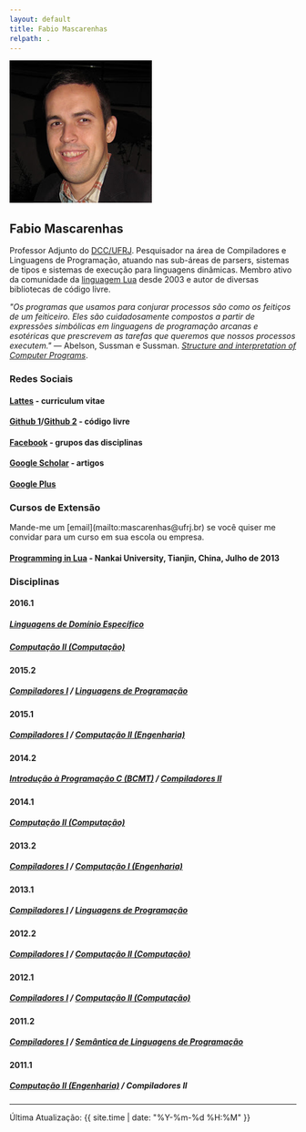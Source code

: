 ```yaml
---
layout: default
title: Fabio Mascarenhas
relpath: .
---
```


<div class = "hero-unit">
<div class = "row-fluid">
<div class = "span3">
<img class = "media-object pull-left" src="mascarenhas.jpg"/>
</div>
<div markdown="1" class = "span9">

Fabio Mascarenhas
-----------------

Professor Adjunto do [DCC/UFRJ](http://www.dcc.ufrj.br). Pesquisador na área de Compiladores e Linguagens de Programação, 
atuando nas sub-áreas de parsers, sistemas de tipos e sistemas de execução para linguagens dinâmicas. Membro ativo da
comunidade da [linguagem Lua](http://www.lua.org) desde 2003 e autor de diversas bibliotecas de código livre.

*"Os programas que usamos para conjurar processos são como os feitiços de um feiticeiro. Eles são cuidadosamente compostos a partir de expressões simbólicas em linguagens de programação arcanas e esotéricas que prescrevem as
tarefas que queremos que nossos processos executem."* &mdash; Abelson, Sussman e Sussman. [*Structure and interpretation of Computer Programs*](http://mitpress.mit.edu/sicp/).

</div>
</div>
</div>

<div class = "row-fluid">
<div markdown="1" class = "span6">

### Redes Sociais

#### [Lattes](http://buscatextual.cnpq.br/buscatextual/visualizacv.do?id=K4755986D9) - curriculum vitae

#### [Github 1](https://github.com/mascarenhas)/[Github 2](https://github.com/fabiomascarenhas) - código livre

#### [Facebook](https://www.facebook.com/mascarenhasufrj) - grupos das disciplinas

#### [Google Scholar](http://scholar.google.com/citations?user=kdEMTYkAAAAJ) - artigos

#### [Google Plus](https://plus.google.com/106095493628335523079/about)

### Cursos de Extensão

<div markdown="1" class="lead">
Mande-me um [email](mailto:mascarenhas@ufrj.br) se você quiser me convidar para um curso em sua escola ou empresa.
</div>

#### [Programming in Lua](lua) - Nankai University, Tianjin, China, Julho de 2013

</div>

<div class = "span1">
</div>

<div markdown="1" class = "span4">

### Disciplinas

#### 2016.1

##### [Linguagens de Domínio Específico](dsl)
##### [Computação II (Computação)](java)

#### 2015.2

##### [Compiladores I](comp) / [Linguagens de Programação](lp)

#### 2015.1

##### [Compiladores I](comp20151) / [Computação II (Engenharia)](pythonoo)

#### 2014.2

##### [Introdução à Programação C (BCMT)](introc) / [Compiladores II](comp2)

#### 2014.1

##### [Computação II (Computação)](java20141)

#### 2013.2

##### [Compiladores I](comp20132) / [Computação I (Engenharia)](python)

#### 2013.1

##### [Compiladores I](comp20131) / [Linguagens de Programação](lp20131)

#### 2012.2

##### [Compiladores I](comp20122) / [Computação II (Computação)](java20122)

#### 2012.1

##### [Compiladores I](comp20121) / [Computação II (Computação)](java20121)

#### 2011.2

##### [Compiladores I](comp20112) / [Semântica de Linguagens de Programação](sem)

#### 2011.1

##### [Computação II (Engenharia)](mab225) / Compiladores II

</div>
</div>

* * * * *

Última Atualização: {{ site.time | date: "%Y-%m-%d %H:%M" }}
